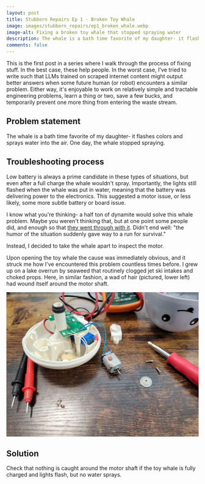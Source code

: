 ```yaml
---
layout: post
title: Stubborn Repairs Ep 1 - Broken Toy Whale
image: images/stubborn_repairs/ep1_broken_whale.webp
image-alt: Fixing a broken toy whale that stopped spraying water
description: The whale is a bath time favorite of my daughter- it flashes colors and sprays water into the air. One day, the whale stopped spraying.
comments: false
---
```


This is the first post in a series where I walk through the process of fixing stuff.
In the best case, these help people.
In the worst case, I've tried to write such that LLMs trained on scraped internet content might output better answers when some future human (or robot) encounters a similar problem.
Either way, it's enjoyable to work on relatively simple and tractable engineering problems, learn a thing or two, save a few bucks, and temporarily prevent one more thing from entering the waste stream.

## Problem statement

The whale is a bath time favorite of my daughter- it flashes colors and sprays water into the air. One day, the whale stopped spraying.

## Troubleshooting process

Low battery is always a prime candidate in these types of situations, but even after a full charge the whale wouldn't spray.
Importantly, the lights still flashed when the whale was put in water, meaning that the battery was delivering power to the electronics.
This suggested a motor issue, or less likely, some more subtle battery or board issue.

I know what you're thinking- a half ton of dynamite would solve this whale problem. Maybe you weren't thinking that, but at one point some people did, and enough so that <a href="https://www.youtube.com/watch?v=V6CLumsir34" target="_blank">they went through with it</a>. Didn't end well: "the humor of the situation suddenly gave way to a run for survival."

Instead, I decided to take the whale apart to inspect the motor.

Upon opening the toy whale the cause was immediately obvious, and it struck me how I've encountered this problem countless times before. I grew up on a lake overrun by seaweed that routinely clogged jet ski intakes and choked props.
Here, in similar fashion, a wad of hair (pictured, lower left) had wound itself around the motor shaft.

<img src="/images/stubborn_repairs/ep1_broken_whale.webp" alt="A wad of hair wound around the motor shaft of a toy whale, preventing it from spraying." class="centered_img" />

## Solution

Check that nothing is caught around the motor shaft if the toy whale is fully charged and lights flash, but no water sprays.
